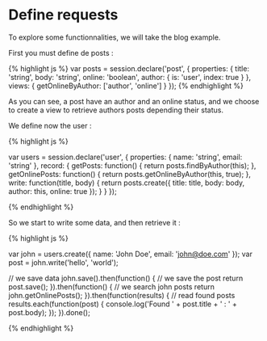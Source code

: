# Define requests

To explore some functionnalities, we will take the blog example.

First you must define de posts :

{% highlight js %}
  var posts = session.declare('post', {
    properties: {
      title: 'string',
      body: 'string',
      online: 'boolean',
      author: {
        is: 'user',
        index: true
      }
    },
    views: {
      getOnlineByAuthor: ['author', 'online']
    }
  });
{% endhighlight %}

As you can see, a post have an author and an online status, 
and we choose to create a view to retrieve authors posts depending their status.

We define now the user :

{% highlight js %}

  var users = session.declare('user', {
    properties: {
      name: 'string',
      email: 'string'
    },
    record: {
      getPosts: function() {
        return posts.findByAuthor(this);
      },
      getOnlinePosts: function() {
        return posts.getOnlineByAuthor(this, true);
      },
      write: function(title, body) {
        return posts.create({
          title: title,
          body: body,
          author: this,
          online: true
        });
      }
    }
  });

{% endhighlight %}

So we start to write some data, and then retrieve it :

{% highlight js %}

  var john = users.create({
    name: 'John Doe',
    email: 'john@doe.com'
  });
  var post = john.write('hello', 'world');
  
  // we save data
  john.save().then(function() {
    // we save the post
    return post.save();
  }).then(function() {
    // we search john posts
    return john.getOnlinePosts();
  }).then(function(results) {
    // read found posts
    results.each(function(post) {
      console.log('Found ' + post.title + ' : ' + post.body);
    });
  }).done();

{% endhighlight %}